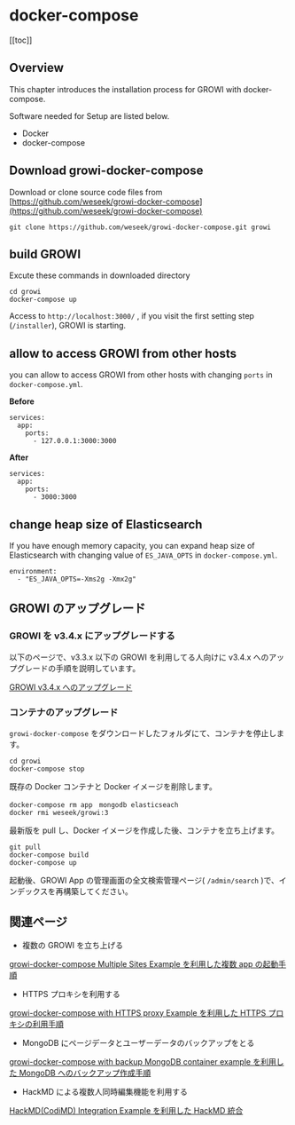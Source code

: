# docker-compose

[[toc]]

## Overview

This chapter introduces the installation process for GROWI with docker-compose.

Software needed for Setup are listed below.

* Docker
* docker-compose

## Download growi-docker-compose

Download or clone source code files from [https://github.com/weseek/growi-docker-compose](https://github.com/weseek/growi-docker-compose) 

```text
git clone https://github.com/weseek/growi-docker-compose.git growi
```

## build GROWI

Excute these commands in downloaded directory

```text
cd growi
docker-compose up
```

Access to `http://localhost:3000/` , if you visit the first setting step (`/installer`), GROWI is starting.

## allow to access GROWI from other hosts

you can allow to access GROWI from other hosts with changing `ports` in `docker-compose.yml`.

**Before**

```text
services:
  app:
    ports:
      - 127.0.0.1:3000:3000
```

**After**

```text
services:
  app:
    ports:
      - 3000:3000
```

## change heap size of Elasticsearch

If you have enough memory capacity, you can expand heap size of Elasticsearch with changing value of `ES_JAVA_OPTS` in `docker-compose.yml`.

```text
environment:
  - "ES_JAVA_OPTS=-Xms2g -Xmx2g"
```

## GROWI のアップグレード

### GROWI を v3.4.x にアップグレードする

以下のページで、v3.3.x 以下の GROWI を利用してる人向けに v3.4.x へのアップグレードの手順を説明しています。

[GROWI v3.4.x へのアップグレード](../upgrading/34x.html)

### コンテナのアップグレード

`growi-docker-compose` をダウンロードしたフォルダにて、コンテナを停止します。

```text
cd growi
docker-compose stop
```

既存の Docker コンテナと Docker イメージを削除します。

```text
docker-compose rm app　mongodb elasticseach
docker rmi weseek/growi:3
```

最新版を pull し、Docker イメージを作成した後、コンテナを立ち上げます。
```text
git pull
docker-compose build
docker-compose up
```

起動後、GROWI App の管理画面の全文検索管理ページ( `/admin/search` )で、インデックスを再構築してください。

## 関連ページ

- 複数の GROWI を立ち上げる

[growi-docker-compose Multiple Sites Example を利用した複数 app の起動手順](../admin-cookbook/multi-app.html)

- HTTPS プロキシを利用する

[growi-docker-compose with HTTPS proxy Example を利用した HTTPS プロキシの利用手順](../admin-cookbook/lets-encrypt.html)

- MongoDB にページデータとユーザーデータのバックアップをとる

[growi-docker-compose with backup MongoDB container example を利用した MongoDB へのバックアップ作成手順](../admin-cookbook/mongodb-backup-regular.html#manage-with-docker-compose)

- HackMD による複数人同時編集機能を利用する

[HackMD(CodiMD) Integration Example を利用した HackMD 統合](../admin-cookbook/integrate-with-hackmd.html#%E6%97%A2%E5%AD%98%E3%81%AE-hackmd-codimd-%E3%81%A8%E9%80%A3%E6%90%BA%E3%81%99%E3%82%8B)